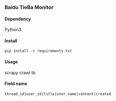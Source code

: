 ### Baidu TieBa Monitor

#### Dependency
Python3

#### Install
```
pip install -r requirements.txt
```

#### Usage
scrapy crawl tb

#### Field name
```
thread_id|user_id|title|user_name|content|created
```
